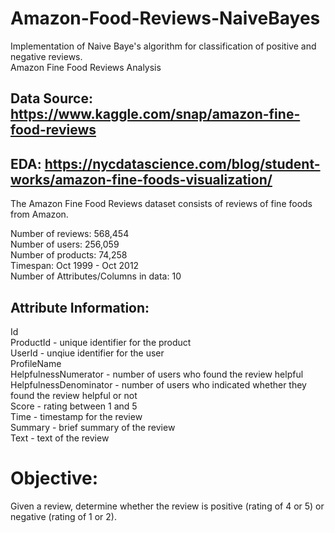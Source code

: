 # Amazon-Food-Reviews-NaiveBayes

Implementation of Naive Baye's algorithm for classification of positive and negative reviews.<br>
Amazon Fine Food Reviews Analysis
## Data Source: https://www.kaggle.com/snap/amazon-fine-food-reviews

## EDA: https://nycdatascience.com/blog/student-works/amazon-fine-foods-visualization/

The Amazon Fine Food Reviews dataset consists of reviews of fine foods from Amazon.<br>

Number of reviews: 568,454<br>
Number of users: 256,059<br>
Number of products: 74,258<br>
Timespan: Oct 1999 - Oct 2012<br>
Number of Attributes/Columns in data: 10<br>

## Attribute Information:<br>

Id<br>
ProductId - unique identifier for the product<br>
UserId - unqiue identifier for the user<br>
ProfileName<br>
HelpfulnessNumerator - number of users who found the review helpful<br>
HelpfulnessDenominator - number of users who indicated whether they found the review helpful or not<br>
Score - rating between 1 and 5<br>
Time - timestamp for the review<br>
Summary - brief summary of the review<br>
Text - text of the review<br>

# Objective:
Given a review, determine whether the review is positive (rating of 4 or 5) or negative (rating of 1 or 2).
